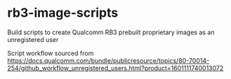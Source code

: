 # rb3-image-scripts
Build scripts to create Qualcomm RB3 prebuilt proprietary images as an unregistered user

Script workflow sourced from https://docs.qualcomm.com/bundle/publicresource/topics/80-70014-254/github_workflow_unregistered_users.html?product=1601111740013072
